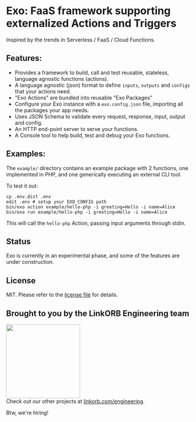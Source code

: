 Exo: FaaS framework supporting externalized Actions and Triggers
================================================================

Inspired by the trends in Serverless / FaaS / Cloud Functions.

## Features:

* Provides a framework to build, call and test reusable, stateless, language agnostic functions (actions).
* A language agnostic (json) format to define `inputs`, `outputs` and `configs` that your actions need.
* "Exo Actions" are bundled into reusable "Exo Packages"
* Configure your Exo instance with a `exo.config.json` file, importing all the packages your app needs.
* Uses JSON Schema to validate every request, response, input, output and config.
* An HTTP end-point server to serve your functions.
* A Console tool to help build, test and debug your Exo functions.

## Examples:

The `example/` directory contains an example package with 2 functions, one implemented in PHP, and one generically executing an external CLI tool.

To test it out:

    cp .env.dist .env
    edit .env # setup your EXO_CONFIG path
    bin/exo action example/hello-php -i greeting=Hello -i name=Alice
    bin/exo run example/hello-php -i greeting=Hello -i name=Alice

This will call the `hello-php` Action, passing input arguments through stdin.

## Status

Exo is currently in an experimental phase, and some of the features are under construction.

## License

MIT. Please refer to the [license file](LICENSE) for details.

## Brought to you by the LinkORB Engineering team

<img src="http://www.linkorb.com/d/meta/tier1/images/linkorbengineering-logo.png" width="200px" /><br />
Check out our other projects at [linkorb.com/engineering](http://www.linkorb.com/engineering).

Btw, we're hiring!
